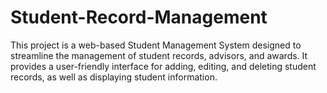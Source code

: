 # Student-Record-Management
This project is a web-based Student Management System designed to streamline the management of student records, advisors, and awards. It provides a user-friendly interface for adding, editing, and deleting student records, as well as displaying student information.
